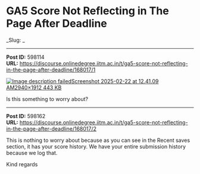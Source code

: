 # GA5 Score Not Reflecting in The Page After Deadline
_Slug: _

---
**Post ID:** 598114  
**URL:** https://discourse.onlinedegree.iitm.ac.in/t/ga5-score-not-reflecting-in-the-page-after-deadline/168017/1  

[![Image description failed](https://europe1.discourse-cdn.com/flex013/uploads/iitm/optimized/3X/e/9/e9585e072dfc3561e03c611c02e5b5e283f3f1be_2_690x448.png)Screenshot 2025-02-22 at 12.41.09 AM2940×1912 443 KB](https://europe1.discourse-cdn.com/flex013/uploads/iitm/original/3X/e/9/e9585e072dfc3561e03c611c02e5b5e283f3f1be.png)


Is this something to worry about?

---
**Post ID:** 598162  
**URL:** https://discourse.onlinedegree.iitm.ac.in/t/ga5-score-not-reflecting-in-the-page-after-deadline/168017/2  

This is nothing to worry about because as you can see in the Recent saves section, it has your score history. We have your entire submission history because we log that.


Kind regards

